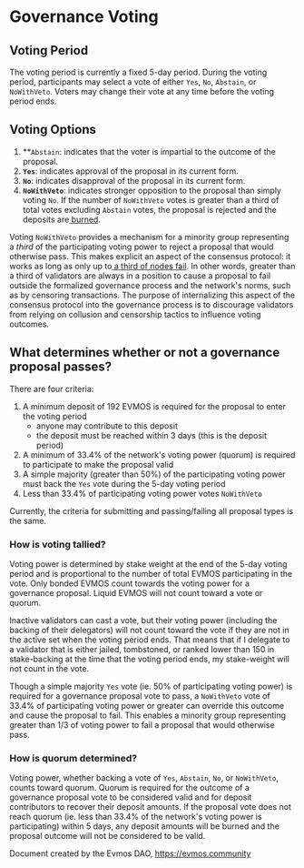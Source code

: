 # **Governance Voting**


## **Voting Period**

The voting period is currently a fixed 5-day period. During the voting period, participants may select a vote of either `Yes`, `No`, `Abstain`, or `NoWithVeto`. Voters may change their vote at any time before the voting period ends.


## **Voting Options**



1. **<code>Abstain</code></strong>: indicates that the voter is impartial to the outcome of the proposal.
2. <strong><code>Yes</code></strong>: indicates approval of the proposal in its current form.
3. <strong><code>No</code></strong>: indicates disapproval of the proposal in its current form.
4. <strong><code>NoWithVeto</code></strong>: indicates stronger opposition to the proposal than simply voting <code>No</code>. If the number of <code>NoWithVeto</code> votes is greater than a third of total votes excluding <code>Abstain</code> votes, the proposal is rejected and the deposits are[ burned](https://evmos.community/governance/voting#burned-deposits).

Voting <code>NoWithVeto</code> provides a mechanism for a minority group representing a <em>third</em> of the participating voting power to reject a proposal that would otherwise pass. This makes explicit an aspect of the consensus protocol: it works as long as only up to[ a third of nodes fail](https://docs.tendermint.com/v0.35/introduction/what-is-tendermint.html). In other words, greater than a third of validators are always in a position to cause a proposal to fail outside the formalized governance process and the network's norms, such as by censoring transactions. The purpose of internalizing this aspect of the consensus protocol into the governance process is to discourage validators from relying on collusion and censorship tactics to influence voting outcomes.


## **What determines whether or not a governance proposal passes?**

There are four criteria:



1. A minimum deposit of 192 EVMOS is required for the proposal to enter the voting period
    * anyone may contribute to this deposit
    * the deposit must be reached within 3 days (this is the deposit period)
2. A minimum of 33.4% of the network's voting power (quorum) is required to participate to make the proposal valid
3. A simple majority (greater than 50%) of the participating voting power must back the `Yes` vote during the 5-day voting period
4. Less than 33.4% of participating voting power votes `NoWithVeto`

Currently, the criteria for submitting and passing/failing all proposal types is the same.


### **How is voting tallied?**

Voting power is determined by stake weight at the end of the 5-day voting period and is proportional to the number of total EVMOS participating in the vote. Only bonded EVMOS count towards the voting power for a governance proposal. Liquid EVMOS will not count toward a vote or quorum.

Inactive validators can cast a vote, but their voting power (including the backing of their delegators) will not count toward the vote if they are not in the active set when the voting period ends. That means that if I delegate to a validator that is either jailed, tombstoned, or ranked lower than 150 in stake-backing at the time that the voting period ends, my stake-weight will not count in the vote.

Though a simple majority `Yes` vote (ie. 50% of participating voting power) is required for a governance proposal vote to pass, a `NoWithVeto` vote of 33.4% of participating voting power or greater can override this outcome and cause the proposal to fail. This enables a minority group representing greater than 1/3 of voting power to fail a proposal that would otherwise pass.


### **How is quorum determined?**

Voting power, whether backing a vote of `Yes`, `Abstain`, `No`, or `NoWithVeto`, counts toward quorum. Quorum is required for the outcome of a governance proposal vote to be considered valid and for deposit contributors to recover their deposit amounts. If the proposal vote does not reach quorum (ie. less than 33.4% of the network's voting power is participating) within 5 days, any deposit amounts will be burned and the proposal outcome will not be considered to be valid.



Document created by the Evmos DAO, https://evmos.community

